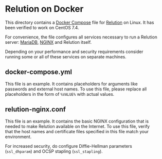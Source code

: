 # Relution on Docker

This directory contains a [Docker Compose](https://docs.docker.com/compose/) file for [Relution](https://www.relution.io/) on Linux. It has been verified to work on CentOS 7.4.

For convenience, the file configures all services necessary to run a Relution server: [MariaDB](https://mariadb.org/), [NGINX](https://www.nginx.com/) and Relution itself.

Depending on your performance and security requirements consider running some or all of these services on separate machines.

## docker-compose.yml

This file is an example. It contains placeholders for arguments like passwords and external host names. To use this file, please replace all placeholders in the form of `%VALUE%` with actual values.

## relution-nginx.conf

This file is an example. It contains the basic NGINX configuration that is needed to make Relution available on the Internet. To use this file, verify that the host names and certificate files specified in this file match your environment.

For increased security, do configure Diffie-Hellman parameters (`ssl_dhparam`) and OCSP stapling (`ssl_stapling`).
